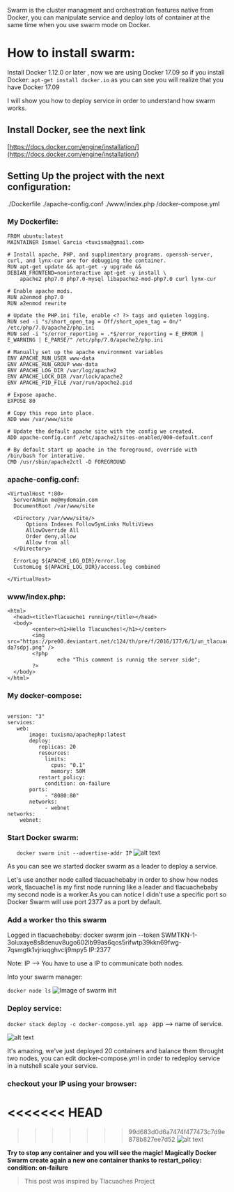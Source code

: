 Swarm is the cluster managment and orchestration features native from Docker, you can manipulate service and deploy lots of container at the same time when you use swarm mode on Docker.  

#  How to install swarm:

Install Docker 1.12.0 or later , now we are using Docker 17.09 so if you install Docker: `apt-get install docker.io` as you can see you will realize that you have Docker 17.09
 
I will show you how to deploy service in order to understand how swarm works. 

## Install Docker, see the next link 
[https://docs.docker.com/engine/installation/](https://docs.docker.com/engine/installation/)


## Setting Up the project with the next configuration:
./Dockerfile
./apache-config.conf
./www/index.php
/docker-compose.yml
### My Dockerfile:

```
FROM ubuntu:latest
MAINTAINER Ismael Garcia <tuxisma@gmail.com>

# Install apache, PHP, and supplimentary programs. openssh-server, curl, and lynx-cur are for debugging the container.
RUN apt-get update && apt-get -y upgrade && DEBIAN_FRONTEND=noninteractive apt-get -y install \
    apache2 php7.0 php7.0-mysql libapache2-mod-php7.0 curl lynx-cur

# Enable apache mods.
RUN a2enmod php7.0
RUN a2enmod rewrite

# Update the PHP.ini file, enable <? ?> tags and quieten logging.
RUN sed -i "s/short_open_tag = Off/short_open_tag = On/" /etc/php/7.0/apache2/php.ini
RUN sed -i "s/error_reporting = .*$/error_reporting = E_ERROR | E_WARNING | E_PARSE/" /etc/php/7.0/apache2/php.ini

# Manually set up the apache environment variables
ENV APACHE_RUN_USER www-data
ENV APACHE_RUN_GROUP www-data
ENV APACHE_LOG_DIR /var/log/apache2
ENV APACHE_LOCK_DIR /var/lock/apache2
ENV APACHE_PID_FILE /var/run/apache2.pid

# Expose apache.
EXPOSE 80

# Copy this repo into place.
ADD www /var/www/site

# Update the default apache site with the config we created.
ADD apache-config.conf /etc/apache2/sites-enabled/000-default.conf

# By default start up apache in the foreground, override with /bin/bash for interative.
CMD /usr/sbin/apache2ctl -D FOREGROUND

```


### apache-config.conf:

```
<VirtualHost *:80>
  ServerAdmin me@mydomain.com
  DocumentRoot /var/www/site

  <Directory /var/www/site/>
      Options Indexes FollowSymLinks MultiViews
      AllowOverride All
      Order deny,allow
      Allow from all
  </Directory>

  ErrorLog ${APACHE_LOG_DIR}/error.log
  CustomLog ${APACHE_LOG_DIR}/access.log combined

</VirtualHost>

```

### www/index.php:

```
<html>
  <head><title>Tlacuache1 running</title></head>
  <body>
        <center><h1>Hello Tlacuaches!</h1></center>
        <img src="https://pre00.deviantart.net/c124/th/pre/f/2016/177/6/1/un_tlacuache_casual_g__by_supercrazyhyena-da7sdpj.png" />
        <?php
                echo "This comment is runnig the server side";
        ?>
  </body>
</html>

```

### My docker-compose:

```

version: "3"
services:
   web:
       image: tuxisma/apachephp:latest
       deploy:
          replicas: 20
          resources:
            limits:
              cpus: "0.1"
              memory: 50M
          restart_policy:
            condition: on-failure
       ports:
            - "8080:80"
       networks:
            - webnet
networks:
    webnet:

 ```

### Start Docker swarm: 
`    docker swarm init --advertise-addr IP
`
![alt text](https://farm5.staticflickr.com/4502/37643740841_138bce687e_b.jpg "docker swarm init")

As you can see we started docker swarm as a leader to deploy a service.

Let's use another node called tlacuachebaby in order to show how nodes work, tlacuache1 is my first node running like a leader and tlacuachebaby my second node is a worker.As you can notice I didn't use a specific port so Docker Swarm will use port 2377 as a port by default. 

### Add a worker tho this swarm 

Logged in tlacuachebaby:
docker swarm join --token SWMTKN-1-3oluxaye8s8denuv8ugo602lb99as6qos5rifwtp39kkn69fwg-7qsmgtk1vjriuqghvclj9mpy5 IP:2377

Note: IP --> You have to use a IP  to communicate both nodes. 

Into your swarm manager:

`
docker node ls
`
![Image of swarm init](https://farm5.staticflickr.com/4478/37659051851_0c9a3a81a9_b.jpg)

### Deploy service:
`docker stack deploy -c docker-compose.yml app
`
app --> name of service.

![alt text](https://farm5.staticflickr.com/4460/37659259391_784441449b_b.jpg "docker swarm")

It's amazing, we've  just deployed 20 containers and balance them throught two nodes, you can edit docker-compose.yml in order to redeploy service in a nutshell scale your service. 

### checkout your IP using your browser:

<<<<<<< HEAD
=======

>>>>>>> 99d683d0d6a7474f477473c7d9e878b827ee7d52
![alt text](https://farm5.staticflickr.com/4480/37609660866_074bd9b89f.jpg "docker swarm")
 
**Try to stop any container and you will see the magic!**
**Magically Docker Swarm create again a new one container thanks to restart_policy: condition: on-failure**


> This post was inspired by Tlacuaches Project
